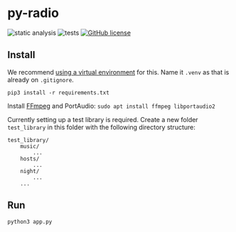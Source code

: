 # py-radio

![static analysis](https://github.com/tim-we/py-radio/workflows/static%20analysis/badge.svg)
![tests](https://github.com/tim-we/py-radio/workflows/tests/badge.svg)
[![GitHub license](https://img.shields.io/github/license/tim-we/py-radio)](https://github.com/tim-we/py-radio/blob/master/LICENSE)

## Install

We recommend [using a virtual environment](https://packaging.python.org/guides/installing-using-pip-and-virtual-environments/#creating-a-virtual-environment) for this.
Name it `.venv` as that is already on `.gitignore`.

`pip3 install -r requirements.txt`

Install [FFmpeg](https://en.wikipedia.org/wiki/FFmpeg) and PortAudio:
`sudo apt install ffmpeg libportaudio2`

Currently setting up a test library is required. Create a new folder `test_library` in this folder with the following directory structure:

    test_library/
        music/
            ...
        hosts/
            ...
        night/
            ...
        ...

## Run

`python3 app.py`
